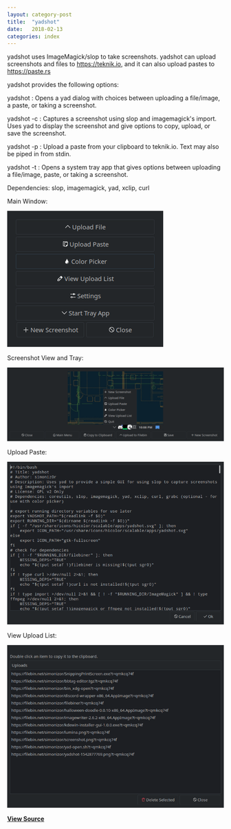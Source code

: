```yaml
---
layout: category-post
title:  "yadshot"
date:   2018-02-13
categories: index
---
```


yadshot uses ImageMagick/slop to take screenshots.  yadshot can upload screenshots and files to https://teknik.io, and it can also upload pastes to https://paste.rs

yadshot provides the following options:

yadshot : Opens a yad dialog with choices between uploading a file/image, a paste, or taking a screenshot.

yadshot -c : Captures a screenshot using slop and imagemagick's import.  Uses yad to display the screenshot and give options to copy, upload, or save the screenshot.

yadshot -p : Upload a paste from your clipboard to teknik.io.  Text may also be piped in from stdin.

yadshot -t : Opens a system tray app that gives options between uploading a file/image, paste, or taking a screenshot.

Dependencies: slop, imagemagick, yad, xclip, curl

Main Window:

![yadshot](https://raw.githubusercontent.com/simoniz0r/yadshot/master/Screenshot.png)

Screenshot View and Tray:

![yadshot](https://raw.githubusercontent.com/simoniz0r/yadshot/master/Screenshot2.png)

Upload Paste:

![yadshot](https://raw.githubusercontent.com/simoniz0r/yadshot/master/Screenshot3.png)

View Upload List:

![yadshot](https://raw.githubusercontent.com/simoniz0r/yadshot/master/Screenshot4.png)

**[View Source](https://github.com/simoniz0r/yadshot)**

